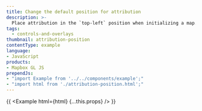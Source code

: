 ```yaml
---
title: Change the default position for attribution
description: >-
  Place attribution in the `top-left` position when initializing a map.
tags:
  - controls-and-overlays
thumbnail: attribution-position
contentType: example
language:
- JavaScript
products:
- Mapbox GL JS
prependJs:
- "import Example from '../../components/example';"
- "import html from './attribution-position.html';"
---
```


{{ <Example html={html} {...this.props} /> }}
